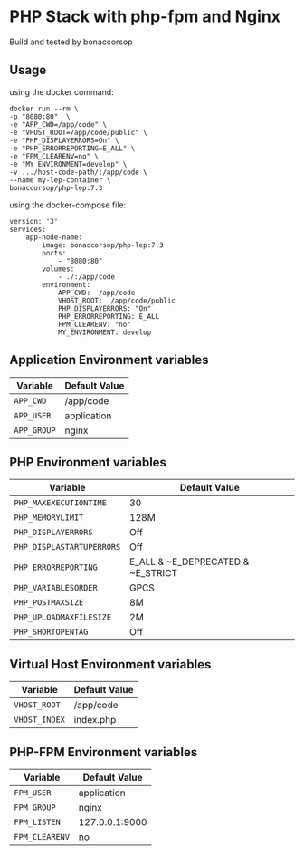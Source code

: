# PHP Stack with php-fpm and Nginx 

Build and tested by bonaccorsop

## Usage

using the docker command:
```
docker run --rm \
-p "8080:80"  \
-e "APP_CWD=/app/code" \
-e "VHOST_ROOT=/app/code/public" \
-e "PHP_DISPLAYERRORS=On" \
-e "PHP_ERRORREPORTING=E_ALL" \
-e "FPM_CLEARENV=no" \
-e "MY_ENVIRONMENT=develop" \
-v .../host-code-path/:/app/code \
--name my-lep-container \
bonaccorsop/php-lep:7.3
```

using the docker-compose file:
```
version: '3'
services:
    app-node-name:
        image: bonaccorsop/php-lep:7.3
        ports:
            - "8080:80"
        volumes:
            - ./:/app/code
        environment:
            APP_CWD:  /app/code
            VHOST_ROOT:  /app/code/public
            PHP_DISPLAYERRORS: "On"
            PHP_ERRORREPORTING: E_ALL
            FPM_CLEARENV: "no"
            MY_ENVIRONMENT: develop
```

## Application Environment variables

Variable              | Default Value
--------------------- |  ------------------------------------------------------------------------------
`APP_CWD`          | /app/code
`APP_USER`     | application
`APP_GROUP`     | nginx

## PHP Environment variables

Variable              | Default Value
--------------------- |  ------------------------------------------------------------------------------
`PHP_MAXEXECUTIONTIME`          | 30
`PHP_MEMORYLIMIT`     | 128M
`PHP_DISPLAYERRORS`     | Off
`PHP_DISPLASTARTUPERRORS`     | Off
`PHP_ERRORREPORTING`     | E_ALL & ~E_DEPRECATED & ~E_STRICT
`PHP_VARIABLESORDER`     | GPCS
`PHP_POSTMAXSIZE`     | 8M
`PHP_UPLOADMAXFILESIZE`     | 2M
`PHP_SHORTOPENTAG`     | Off

## Virtual Host Environment variables

Variable              | Default Value
--------------------- |  ------------------------------------------------------------------------------
`VHOST_ROOT`          | /app/code
`VHOST_INDEX`     | index.php

## PHP-FPM Environment variables

Variable              | Default Value
--------------------- |  ------------------------------------------------------------------------------
`FPM_USER`          | application
`FPM_GROUP`     | nginx
`FPM_LISTEN`      |    127.0.0.1:9000
`FPM_CLEARENV`     | no